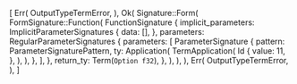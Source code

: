 [
    Err(
        OutputTypeTermError,
    ),
    Ok(
        Signature::Form(
            FormSignature::Function(
                FunctionSignature {
                    implicit_parameters: ImplicitParameterSignatures {
                        data: [],
                    },
                    parameters: RegularParameterSignatures {
                        parameters: [
                            ParameterSignature {
                                pattern: ParameterSignaturePattern,
                                ty: Application(
                                    TermApplication(
                                        Id {
                                            value: 11,
                                        },
                                    ),
                                ),
                            },
                        ],
                    },
                    return_ty: Term(`Option f32`),
                },
            ),
        ),
    ),
    Err(
        OutputTypeTermError,
    ),
]